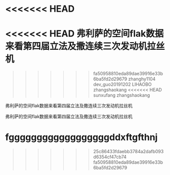 <<<<<<< HEAD
=======
<<<<<<< HEAD
弗利萨的空间flak数据来看第四届立法及撒连续三次发动机拉丝机
=======
>>>>>>> fa50958810eda89dae39916e33b6ba5fd2d29679
zhanghy1104
dev_guo20191202
LIHAOBO
zhangshaokang
<<<<<<< HEAD
sunxufang
zhangshaokang


弗利萨的空间flak数据来看第四届立法及撒连续三次发动机拉丝机

弗利萨的空间flak数据来看第四届立法及撒连续三次发动机拉丝机


fggggggggggggggggggddxftgfthnj
=======
>>>>>>> 25c86433fdaebb3784a2dafb093d6354cf47cb74
>>>>>>> fa50958810eda89dae39916e33b6ba5fd2d29679
